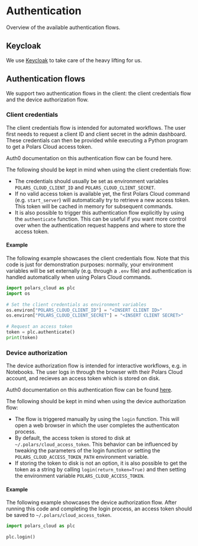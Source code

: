 # Authentication

Overview of the available authentication flows.

## Keycloak

We use [Keycloak](https://www.keycloak.org/) to take care of the heavy lifting for us.

## Authentication flows
We support two authentication flows in the client: the client credentials flow and the device authorization flow.

### Client credentials

The client credentials flow is intended for automated workflows. The user first needs to request a client ID and client secret in the admin dashboard. These credentials can then be provided while executing a Python program to get a Polars Cloud access token.

Auth0 documentation on this authentication flow can be found here.

The following should be kept in mind when using the client credentials flow:

- The credentials should usually be set as environment variables `POLARS_CLOUD_CLIENT_ID` and `POLARS_CLOUD_CLIENT_SECRET`.
- If no valid access token is available yet, the first Polars Cloud command (e.g. `start_server`) will automatically try to retrieve a new access token. This token will be cached in memory for subsequent commands.
- It is also possible to trigger this authentication flow explicitly by using the `authenticate` function. This can be useful if you want more control over when the authentication request happens and where to store the access token.

#### Example

The following example showcases the client credentials flow. Note that this code is just for demonstration purposes: normally, your environment variables will be set externally (e.g. through a `.env` file) and authentication is handled automatically when using Polars Cloud commands.

```python
import polars_cloud as plc
import os
​
# Set the client credentials as environment variables
os.environ["POLARS_CLOUD_CLIENT_ID"] = "<INSERT CLIENT ID>"
os.environ["POLARS_CLOUD_CLIENT_SECRET"] = "<INSERT CLIENT SECRET>"
​
# Request an access token
token = plc.authenticate()
print(token)
```

### Device authorization

The device authorization flow is intended for interactive workflows, e.g. in Notebooks. The user logs in through the browser with their Polars Cloud account, and recieves an access token which is stored on disk.

Auth0 documentation on this authentication flow can be found [here](https://auth0.com/docs/get-started/authentication-and-authorization-flow/device-authorization-flow).

The following should be kept in mind when using the device authorization flow:

- The flow is triggered manually by using the `login` function. This will open a web browser in which the user completes the authenticaton process.
- By default, the access token is stored to disk at `~/.polars/cloud_access_token`. This behavior can be influenced by tweaking the parameters of the login function or setting the `POLARS_CLOUD_ACCESS_TOKEN_PATH` environment variable.
- If storing the token to disk is not an option, it is also possible to get the token as a string by calling `login(return_token=True)` and then setting the environment variable `POLARS_CLOUD_ACCESS_TOKEN`.

#### Example

The following example showcases the device authorization flow. After running this code and completing the login process, an access token should be saved to `~/.polars/cloud_access_token`.

```python
import polars_cloud as plc
​
plc.login()
```
